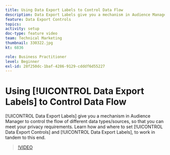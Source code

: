 ```yaml
---
title: Using Data Export Labels to Control Data Flow
description: Data Export Labels give you a mechanism in Audience Manager to control the flow of different data types/sources, so that you can meet your privacy requirements. Learn how and where to set Data Export Controls and Data Export Labels, to work in tandem to this end.
feature: Data Export Controls
topics: 
activity: setup
doc-type: feature video
team: Technical Marketing
thumbnail: 330322.jpg
kt: 6836

role: Business Practitioner
level: Beginner
exl-id: 28f250dc-1baf-4286-9129-cdddf6d55227
---
```

# Using [!UICONTROL Data Export Labels] to Control Data Flow

[!UICONTROL Data Export Labels] give you a mechanism in Audience Manager to control the flow of different data types/sources, so that you can meet your privacy requirements. Learn how and where to set [!UICONTROL Data Export Controls] and [!UICONTROL Data Export Labels], to work in tandem to this end.

>[!VIDEO](https://video.tv.adobe.com/v/330322/?quality=12&learn=on)
